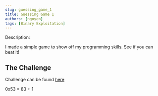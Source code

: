 ```yaml
---
slug: guessing_game_1
title: Guessing Game 1
authors: [nguyen]
tags: [Binary Exploitation]
---
```


Description:

I made a simple game to show off my programming skills. See if you can beat it!

<!--truncate-->

## The Challenge

Challenge can be found [here](https://play.picoctf.org/practice/challenge/90?page=1&search=guess)

0x53 = 83 + 1
